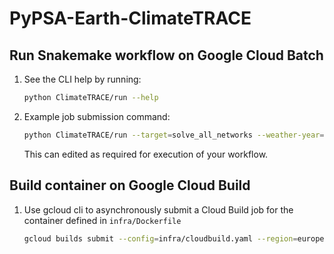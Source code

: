 # PyPSA-Earth-ClimateTRACE

## Run Snakemake workflow on Google Cloud Batch

1. See the CLI help by running:

   ```bash
   python ClimateTRACE/run --help
   ```

2. Example job submission command:

   ```bash
   python ClimateTRACE/run --target=solve_all_networks --weather-year=2023 --snakemake-extra-args='--rerun-triggers mtime --cores 1' --batch-mode=tasks --task-parallelism=2 --machine-type=n1-standard-8 --disk-size-gb=64 --iso-include SZ MM BF ZW
   ```

   This can edited as required for execution of your workflow.

## Build container on Google Cloud Build

1. Use gcloud cli to asynchronously submit a Cloud Build job for the container defined in `infra/Dockerfile`

   ```bash
   gcloud builds submit --config=infra/cloudbuild.yaml --region=europe-west2 --async
   ```
